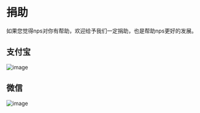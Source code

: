 # 捐助

如果您觉得nps对你有帮助，欢迎给予我们一定捐助，也是帮助nps更好的发展。

## 支付宝

![image](https://github.com/ehang-io/nps/blob/master/image/donation_zfb.png?raw=true)

## 微信

![image](https://github.com/ehang-io/nps/blob/master/image/donation_wx.png?raw=true)
